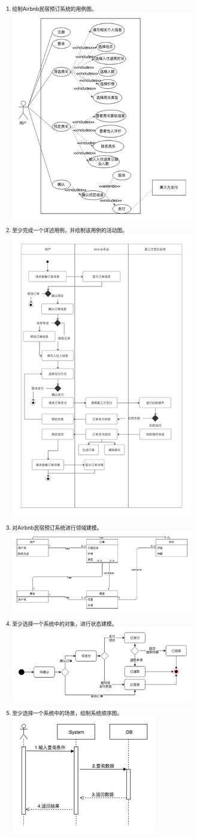
1. 绘制Airbnb民宿预订系统的用例图。
![image](https://github.com/chenyime/chenyime.github.io/raw/master/image/7-1.png)

2. 至少完成一个详述用例，并绘制该用例的活动图。
![image](https://github.com/chenyime/chenyime.github.io/raw/master/image/7-2.png)

3. 对Airbnb民宿预订系统进行领域建模。
![image](https://github.com/chenyime/chenyime.github.io/raw/master/image/7-3.png)

4. 至少选择一个系统中的对象，进行状态建模。
![image](https://github.com/chenyime/chenyime.github.io/raw/master/image/7-4.png)

5. 至少选择一个系统中的场景，绘制系统顺序图。
![image](https://github.com/chenyime/chenyime.github.io/raw/master/image/7-5.png)
